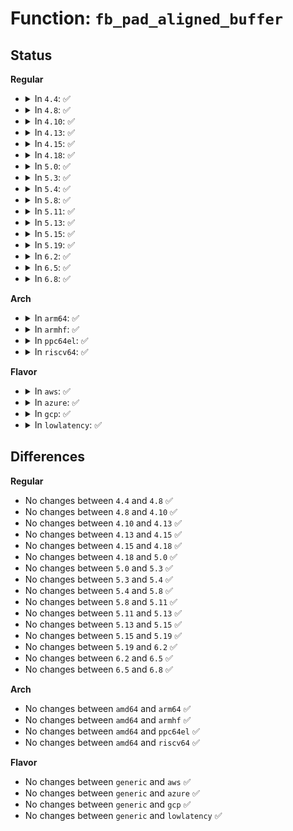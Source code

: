 # Function: <code>fb_pad_aligned_buffer</code>

## Status
<b>Regular</b>
<ul>
<li>
<details>
<summary>In <code>4.4</code>: ✅</summary>

```c
void fb_pad_aligned_buffer(u8 *dst, u32 d_pitch, u8 *src, u32 s_pitch, u32 height);
```

**Collision:** Unique Global

**Inline:** No

**Transformation:** False

**Instances:**

```
In drivers/video/fbdev/core/fbmem.c (ffffffff8146be90)
Location: drivers/video/fbdev/core/fbmem.c:118
Inline: False
Direct callers:
  - drivers/video/console/bitblit.c:bit_putcs
  - drivers/video/console/softcursor.c:soft_cursor
  - drivers/video/console/fbcon_cw.c:cw_putcs
  - drivers/video/console/fbcon_ud.c:ud_putcs
  - drivers/video/console/fbcon_ccw.c:ccw_putcs
```
**Symbols:**

```
ffffffff8146be90-ffffffff8146beda: fb_pad_aligned_buffer (STB_GLOBAL)
```
</details>
</li>
<li>
<details>
<summary>In <code>4.8</code>: ✅</summary>

```c
void fb_pad_aligned_buffer(u8 *dst, u32 d_pitch, u8 *src, u32 s_pitch, u32 height);
```

**Collision:** Unique Global

**Inline:** No

**Transformation:** False

**Instances:**

```
In drivers/video/fbdev/core/fbmem.c (ffffffff814ba1f0)
Location: drivers/video/fbdev/core/fbmem.c:118
Inline: False
Direct callers:
  - drivers/video/console/bitblit.c:bit_putcs
  - drivers/video/console/softcursor.c:soft_cursor
  - drivers/video/console/fbcon_cw.c:cw_putcs
  - drivers/video/console/fbcon_ud.c:ud_putcs
  - drivers/video/console/fbcon_ccw.c:ccw_putcs
```
**Symbols:**

```
ffffffff814ba1f0-ffffffff814ba23a: fb_pad_aligned_buffer (STB_GLOBAL)
```
</details>
</li>
<li>
<details>
<summary>In <code>4.10</code>: ✅</summary>

```c
void fb_pad_aligned_buffer(u8 *dst, u32 d_pitch, u8 *src, u32 s_pitch, u32 height);
```

**Collision:** Unique Global

**Inline:** No

**Transformation:** False

**Instances:**

```
In drivers/video/fbdev/core/fbmem.c (ffffffff814dc1f0)
Location: drivers/video/fbdev/core/fbmem.c:118
Inline: False
Direct callers:
  - drivers/video/console/bitblit.c:bit_putcs
  - drivers/video/console/softcursor.c:soft_cursor
  - drivers/video/console/fbcon_cw.c:cw_putcs
  - drivers/video/console/fbcon_ud.c:ud_putcs
  - drivers/video/console/fbcon_ccw.c:ccw_putcs
```
**Symbols:**

```
ffffffff814dc1f0-ffffffff814dc23a: fb_pad_aligned_buffer (STB_GLOBAL)
```
</details>
</li>
<li>
<details>
<summary>In <code>4.13</code>: ✅</summary>

```c
void fb_pad_aligned_buffer(u8 *dst, u32 d_pitch, u8 *src, u32 s_pitch, u32 height);
```

**Collision:** Unique Global

**Inline:** No

**Transformation:** False

**Instances:**

```
In drivers/video/fbdev/core/fbmem.c (ffffffff814e7db0)
Location: drivers/video/fbdev/core/fbmem.c:118
Inline: False
Direct callers:
  - drivers/video/console/bitblit.c:bit_putcs
  - drivers/video/console/softcursor.c:soft_cursor
  - drivers/video/console/fbcon_cw.c:cw_putcs
  - drivers/video/console/fbcon_ud.c:ud_putcs
  - drivers/video/console/fbcon_ccw.c:ccw_putcs
```
**Symbols:**

```
ffffffff814e7db0-ffffffff814e7df7: fb_pad_aligned_buffer (STB_GLOBAL)
```
</details>
</li>
<li>
<details>
<summary>In <code>4.15</code>: ✅</summary>

```c
void fb_pad_aligned_buffer(u8 *dst, u32 d_pitch, u8 *src, u32 s_pitch, u32 height);
```

**Collision:** Unique Global

**Inline:** No

**Transformation:** False

**Instances:**

```
In drivers/video/fbdev/core/fbmem.c (ffffffff8151c8b0)
Location: drivers/video/fbdev/core/fbmem.c:120
Inline: False
Direct callers:
  - drivers/video/fbdev/core/bitblit.c:bit_putcs
  - drivers/video/fbdev/core/softcursor.c:soft_cursor
  - drivers/video/fbdev/core/fbcon_cw.c:cw_putcs
  - drivers/video/fbdev/core/fbcon_ud.c:ud_putcs
  - drivers/video/fbdev/core/fbcon_ccw.c:ccw_putcs
```
**Symbols:**

```
ffffffff8151c8b0-ffffffff8151c8f7: fb_pad_aligned_buffer (STB_GLOBAL)
```
</details>
</li>
<li>
<details>
<summary>In <code>4.18</code>: ✅</summary>

```c
void fb_pad_aligned_buffer(u8 *dst, u32 d_pitch, u8 *src, u32 s_pitch, u32 height);
```

**Collision:** Unique Global

**Inline:** No

**Transformation:** False

**Instances:**

```
In drivers/video/fbdev/core/fbmem.c (ffffffff81552570)
Location: drivers/video/fbdev/core/fbmem.c:120
Inline: False
Direct callers:
  - drivers/video/fbdev/core/bitblit.c:bit_putcs
  - drivers/video/fbdev/core/softcursor.c:soft_cursor
  - drivers/video/fbdev/core/fbcon_cw.c:cw_putcs
  - drivers/video/fbdev/core/fbcon_ud.c:ud_putcs
  - drivers/video/fbdev/core/fbcon_ccw.c:ccw_putcs
```
**Symbols:**

```
ffffffff81552570-ffffffff815525c0: fb_pad_aligned_buffer (STB_GLOBAL)
```
</details>
</li>
<li>
<details>
<summary>In <code>5.0</code>: ✅</summary>

```c
void fb_pad_aligned_buffer(u8 *dst, u32 d_pitch, u8 *src, u32 s_pitch, u32 height);
```

**Collision:** Unique Global

**Inline:** No

**Transformation:** False

**Instances:**

```
In drivers/video/fbdev/core/fbmem.c (ffffffff81569df0)
Location: drivers/video/fbdev/core/fbmem.c:124
Inline: False
Direct callers:
  - drivers/video/fbdev/core/bitblit.c:bit_putcs
  - drivers/video/fbdev/core/softcursor.c:soft_cursor
  - drivers/video/fbdev/core/fbcon_cw.c:cw_putcs
  - drivers/video/fbdev/core/fbcon_ud.c:ud_putcs
  - drivers/video/fbdev/core/fbcon_ccw.c:ccw_putcs
```
**Symbols:**

```
ffffffff81569df0-ffffffff81569e40: fb_pad_aligned_buffer (STB_GLOBAL)
```
</details>
</li>
<li>
<details>
<summary>In <code>5.3</code>: ✅</summary>

```c
void fb_pad_aligned_buffer(u8 *dst, u32 d_pitch, u8 *src, u32 s_pitch, u32 height);
```

**Collision:** Unique Global

**Inline:** No

**Transformation:** False

**Instances:**

```
In drivers/video/fbdev/core/fbmem.c (ffffffff8159a6a0)
Location: drivers/video/fbdev/core/fbmem.c:113
Inline: False
Direct callers:
  - drivers/video/fbdev/core/bitblit.c:bit_putcs
  - drivers/video/fbdev/core/softcursor.c:soft_cursor
  - drivers/video/fbdev/core/fbcon_cw.c:cw_putcs
  - drivers/video/fbdev/core/fbcon_ud.c:ud_putcs
  - drivers/video/fbdev/core/fbcon_ccw.c:ccw_putcs
```
**Symbols:**

```
ffffffff8159a6a0-ffffffff8159a6ee: fb_pad_aligned_buffer (STB_GLOBAL)
```
</details>
</li>
<li>
<details>
<summary>In <code>5.4</code>: ✅</summary>

```c
void fb_pad_aligned_buffer(u8 *dst, u32 d_pitch, u8 *src, u32 s_pitch, u32 height);
```

**Collision:** Unique Global

**Inline:** No

**Transformation:** False

**Instances:**

```
In drivers/video/fbdev/core/fbmem.c (ffffffff815bbaa0)
Location: drivers/video/fbdev/core/fbmem.c:113
Inline: False
Direct callers:
  - drivers/video/fbdev/core/bitblit.c:bit_putcs
  - drivers/video/fbdev/core/softcursor.c:soft_cursor
  - drivers/video/fbdev/core/fbcon_cw.c:cw_putcs
  - drivers/video/fbdev/core/fbcon_ud.c:ud_putcs
  - drivers/video/fbdev/core/fbcon_ccw.c:ccw_putcs
```
**Symbols:**

```
ffffffff815bbaa0-ffffffff815bbaee: fb_pad_aligned_buffer (STB_GLOBAL)
```
</details>
</li>
<li>
<details>
<summary>In <code>5.8</code>: ✅</summary>

```c
void fb_pad_aligned_buffer(u8 *dst, u32 d_pitch, u8 *src, u32 s_pitch, u32 height);
```

**Collision:** Unique Global

**Inline:** No

**Transformation:** False

**Instances:**

```
In drivers/video/fbdev/core/fbmem.c (ffffffff816659c0)
Location: drivers/video/fbdev/core/fbmem.c:114
Inline: False
Direct callers:
  - drivers/video/fbdev/core/bitblit.c:bit_putcs
  - drivers/video/fbdev/core/softcursor.c:soft_cursor
  - drivers/video/fbdev/core/fbcon_cw.c:cw_putcs
  - drivers/video/fbdev/core/fbcon_ud.c:ud_putcs
  - drivers/video/fbdev/core/fbcon_ccw.c:ccw_putcs
```
**Symbols:**

```
ffffffff816659c0-ffffffff81665a0a: fb_pad_aligned_buffer (STB_GLOBAL)
```
</details>
</li>
<li>
<details>
<summary>In <code>5.11</code>: ✅</summary>

```c
void fb_pad_aligned_buffer(u8 *dst, u32 d_pitch, u8 *src, u32 s_pitch, u32 height);
```

**Collision:** Unique Global

**Inline:** No

**Transformation:** False

**Instances:**

```
In drivers/video/fbdev/core/fbmem.c (ffffffff81686640)
Location: drivers/video/fbdev/core/fbmem.c:114
Inline: False
Direct callers:
  - drivers/video/fbdev/core/bitblit.c:bit_putcs
  - drivers/video/fbdev/core/softcursor.c:soft_cursor
  - drivers/video/fbdev/core/fbcon_cw.c:cw_putcs
  - drivers/video/fbdev/core/fbcon_ud.c:ud_putcs
  - drivers/video/fbdev/core/fbcon_ccw.c:ccw_putcs
```
**Symbols:**

```
ffffffff81686640-ffffffff8168668a: fb_pad_aligned_buffer (STB_GLOBAL)
```
</details>
</li>
<li>
<details>
<summary>In <code>5.13</code>: ✅</summary>

```c
void fb_pad_aligned_buffer(u8 *dst, u32 d_pitch, u8 *src, u32 s_pitch, u32 height);
```

**Collision:** Unique Global

**Inline:** No

**Transformation:** False

**Instances:**

```
In drivers/video/fbdev/core/fbmem.c (ffffffff81669440)
Location: drivers/video/fbdev/core/fbmem.c:114
Inline: False
Direct callers:
  - drivers/video/fbdev/core/bitblit.c:bit_putcs
  - drivers/video/fbdev/core/softcursor.c:soft_cursor
  - drivers/video/fbdev/core/fbcon_cw.c:cw_putcs
  - drivers/video/fbdev/core/fbcon_ud.c:ud_putcs
  - drivers/video/fbdev/core/fbcon_ccw.c:ccw_putcs
```
**Symbols:**

```
ffffffff81669440-ffffffff81669484: fb_pad_aligned_buffer (STB_GLOBAL)
```
</details>
</li>
<li>
<details>
<summary>In <code>5.15</code>: ✅</summary>

```c
void fb_pad_aligned_buffer(u8 *dst, u32 d_pitch, u8 *src, u32 s_pitch, u32 height);
```

**Collision:** Unique Global

**Inline:** No

**Transformation:** False

**Instances:**

```
In drivers/video/fbdev/core/fbmem.c (ffffffff816dc880)
Location: drivers/video/fbdev/core/fbmem.c:114
Inline: False
Direct callers:
  - drivers/video/fbdev/core/bitblit.c:bit_putcs
  - drivers/video/fbdev/core/softcursor.c:soft_cursor
  - drivers/video/fbdev/core/fbcon_cw.c:cw_putcs
  - drivers/video/fbdev/core/fbcon_ud.c:ud_putcs
  - drivers/video/fbdev/core/fbcon_ccw.c:ccw_putcs
```
**Symbols:**

```
ffffffff816dc880-ffffffff816dc8c4: fb_pad_aligned_buffer (STB_GLOBAL)
```
</details>
</li>
<li>
<details>
<summary>In <code>5.19</code>: ✅</summary>

```c
void fb_pad_aligned_buffer(u8 *dst, u32 d_pitch, u8 *src, u32 s_pitch, u32 height);
```

**Collision:** Unique Global

**Inline:** No

**Transformation:** False

**Instances:**

```
In drivers/video/fbdev/core/fbmem.c (ffffffff81806660)
Location: drivers/video/fbdev/core/fbmem.c:116
Inline: False
Direct callers:
  - drivers/video/fbdev/core/bitblit.c:bit_putcs
  - drivers/video/fbdev/core/softcursor.c:soft_cursor
  - drivers/video/fbdev/core/fbcon_cw.c:cw_putcs
  - drivers/video/fbdev/core/fbcon_ud.c:ud_putcs
  - drivers/video/fbdev/core/fbcon_ccw.c:ccw_putcs
```
**Symbols:**

```
ffffffff81806660-ffffffff818066bb: fb_pad_aligned_buffer (STB_GLOBAL)
```
</details>
</li>
<li>
<details>
<summary>In <code>6.2</code>: ✅</summary>

```c
void fb_pad_aligned_buffer(u8 *dst, u32 d_pitch, u8 *src, u32 s_pitch, u32 height);
```

**Collision:** Unique Global

**Inline:** No

**Transformation:** False

**Instances:**

```
In drivers/video/fbdev/core/fbmem.c (ffffffff81935120)
Location: drivers/video/fbdev/core/fbmem.c:118
Inline: False
Direct callers:
  - drivers/video/fbdev/core/bitblit.c:bit_putcs
  - drivers/video/fbdev/core/softcursor.c:soft_cursor
  - drivers/video/fbdev/core/fbcon_cw.c:cw_putcs
  - drivers/video/fbdev/core/fbcon_ud.c:ud_putcs
  - drivers/video/fbdev/core/fbcon_ccw.c:ccw_putcs
```
**Symbols:**

```
ffffffff81935120-ffffffff8193517b: fb_pad_aligned_buffer (STB_GLOBAL)
```
</details>
</li>
<li>
<details>
<summary>In <code>6.5</code>: ✅</summary>

```c
void fb_pad_aligned_buffer(u8 *dst, u32 d_pitch, u8 *src, u32 s_pitch, u32 height);
```

**Collision:** Unique Global

**Inline:** No

**Transformation:** False

**Instances:**

```
In drivers/video/fbdev/core/fbmem.c (ffffffff81979410)
Location: drivers/video/fbdev/core/fbmem.c:115
Inline: False
Direct callers:
  - drivers/video/fbdev/core/bitblit.c:bit_putcs
  - drivers/video/fbdev/core/softcursor.c:soft_cursor
  - drivers/video/fbdev/core/fbcon_cw.c:cw_putcs
  - drivers/video/fbdev/core/fbcon_ud.c:ud_putcs
  - drivers/video/fbdev/core/fbcon_ccw.c:ccw_putcs
```
**Symbols:**

```
ffffffff81979410-ffffffff8197946b: fb_pad_aligned_buffer (STB_GLOBAL)
```
</details>
</li>
<li>
<details>
<summary>In <code>6.8</code>: ✅</summary>

```c
void fb_pad_aligned_buffer(u8 *dst, u32 d_pitch, u8 *src, u32 s_pitch, u32 height);
```

**Collision:** Unique Global

**Inline:** No

**Transformation:** False

**Instances:**

```
In drivers/video/fbdev/core/fbmem.c (ffffffff819c3620)
Location: drivers/video/fbdev/core/fbmem.c:92
Inline: False
Direct callers:
  - drivers/video/fbdev/core/bitblit.c:bit_putcs
  - drivers/video/fbdev/core/softcursor.c:soft_cursor
  - drivers/video/fbdev/core/fbcon_cw.c:cw_putcs
  - drivers/video/fbdev/core/fbcon_ud.c:ud_putcs
  - drivers/video/fbdev/core/fbcon_ccw.c:ccw_putcs
```
**Symbols:**

```
ffffffff819c3620-ffffffff819c367b: fb_pad_aligned_buffer (STB_GLOBAL)
```
</details>
</li>
</ul>
<b>Arch</b>
<ul>
<li>
<details>
<summary>In <code>arm64</code>: ✅</summary>

```c
void fb_pad_aligned_buffer(u8 *dst, u32 d_pitch, u8 *src, u32 s_pitch, u32 height);
```

**Collision:** Unique Global

**Inline:** No

**Transformation:** False

**Instances:**

```
In drivers/video/fbdev/core/fbmem.c (ffff800010742818)
Location: drivers/video/fbdev/core/fbmem.c:113
Inline: False
Direct callers:
  - drivers/video/fbdev/core/bitblit.c:bit_putcs
  - drivers/video/fbdev/core/softcursor.c:soft_cursor
  - drivers/video/fbdev/core/fbcon_cw.c:cw_putcs
  - drivers/video/fbdev/core/fbcon_ud.c:ud_putcs
  - drivers/video/fbdev/core/fbcon_ccw.c:ccw_putcs
```
**Symbols:**

```
ffff800010742818-ffff8000107428a8: fb_pad_aligned_buffer (STB_GLOBAL)
```
</details>
</li>
<li>
<details>
<summary>In <code>armhf</code>: ✅</summary>

```c
void fb_pad_aligned_buffer(u8 *dst, u32 d_pitch, u8 *src, u32 s_pitch, u32 height);
```

**Collision:** Unique Global

**Inline:** No

**Transformation:** False

**Instances:**

```
In drivers/video/fbdev/core/fbmem.c (c08c712c)
Location: drivers/video/fbdev/core/fbmem.c:113
Inline: False
Direct callers:
  - drivers/video/fbdev/core/bitblit.c:bit_putcs
  - drivers/video/fbdev/core/softcursor.c:soft_cursor
  - drivers/video/fbdev/core/fbcon_cw.c:cw_putcs
  - drivers/video/fbdev/core/fbcon_ud.c:ud_putcs
  - drivers/video/fbdev/core/fbcon_ccw.c:ccw_putcs
```
**Symbols:**

```
c08c712c-c08c718c: fb_pad_aligned_buffer (STB_GLOBAL)
```
</details>
</li>
<li>
<details>
<summary>In <code>ppc64el</code>: ✅</summary>

```c
void fb_pad_aligned_buffer(u8 *dst, u32 d_pitch, u8 *src, u32 s_pitch, u32 height);
```

**Collision:** Unique Global

**Inline:** No

**Transformation:** False

**Instances:**

```
In drivers/video/fbdev/core/fbmem.c (c0000000008a3330)
Location: drivers/video/fbdev/core/fbmem.c:113
Inline: False
Direct callers:
  - drivers/video/fbdev/core/bitblit.c:bit_putcs
  - drivers/video/fbdev/core/softcursor.c:soft_cursor
  - drivers/video/fbdev/core/fbcon_cw.c:cw_putcs
  - drivers/video/fbdev/core/fbcon_ud.c:ud_putcs
  - drivers/video/fbdev/core/fbcon_ccw.c:ccw_putcs
```
**Symbols:**

```
c0000000008a3330-c0000000008a33ac: fb_pad_aligned_buffer (STB_GLOBAL)
```
</details>
</li>
<li>
<details>
<summary>In <code>riscv64</code>: ✅</summary>

```c
void fb_pad_aligned_buffer(u8 *dst, u32 d_pitch, u8 *src, u32 s_pitch, u32 height);
```

**Collision:** Unique Global

**Inline:** No

**Transformation:** False

**Instances:**

```
In drivers/video/fbdev/core/fbmem.c (ffffffe0004f3612)
Location: drivers/video/fbdev/core/fbmem.c:113
Inline: False
Direct callers:
  - drivers/video/fbdev/core/bitblit.c:bit_putcs
  - drivers/video/fbdev/core/softcursor.c:soft_cursor
  - drivers/video/fbdev/core/fbcon_cw.c:cw_putcs
  - drivers/video/fbdev/core/fbcon_ud.c:ud_putcs
  - drivers/video/fbdev/core/fbcon_ccw.c:ccw_putcs
```
**Symbols:**

```
ffffffe0004f3612-ffffffe0004f368c: fb_pad_aligned_buffer (STB_GLOBAL)
```
</details>
</li>
</ul>
<b>Flavor</b>
<ul>
<li>
<details>
<summary>In <code>aws</code>: ✅</summary>

```c
void fb_pad_aligned_buffer(u8 *dst, u32 d_pitch, u8 *src, u32 s_pitch, u32 height);
```

**Collision:** Unique Global

**Inline:** No

**Transformation:** False

**Instances:**

```
In drivers/video/fbdev/core/fbmem.c (ffffffff815afbf0)
Location: drivers/video/fbdev/core/fbmem.c:113
Inline: False
Direct callers:
  - drivers/video/fbdev/core/bitblit.c:bit_putcs
  - drivers/video/fbdev/core/softcursor.c:soft_cursor
  - drivers/video/fbdev/core/fbcon_cw.c:cw_putcs
  - drivers/video/fbdev/core/fbcon_ud.c:ud_putcs
  - drivers/video/fbdev/core/fbcon_ccw.c:ccw_putcs
```
**Symbols:**

```
ffffffff815afbf0-ffffffff815afc3e: fb_pad_aligned_buffer (STB_GLOBAL)
```
</details>
</li>
<li>
<details>
<summary>In <code>azure</code>: ✅</summary>

```c
void fb_pad_aligned_buffer(u8 *dst, u32 d_pitch, u8 *src, u32 s_pitch, u32 height);
```

**Collision:** Unique Global

**Inline:** No

**Transformation:** False

**Instances:**

```
In drivers/video/fbdev/core/fbmem.c (ffffffff8159ed80)
Location: drivers/video/fbdev/core/fbmem.c:113
Inline: False
Direct callers:
  - drivers/video/fbdev/core/bitblit.c:bit_putcs
  - drivers/video/fbdev/core/softcursor.c:soft_cursor
  - drivers/video/fbdev/core/fbcon_cw.c:cw_putcs
  - drivers/video/fbdev/core/fbcon_ud.c:ud_putcs
  - drivers/video/fbdev/core/fbcon_ccw.c:ccw_putcs
```
**Symbols:**

```
ffffffff8159ed80-ffffffff8159edce: fb_pad_aligned_buffer (STB_GLOBAL)
```
</details>
</li>
<li>
<details>
<summary>In <code>gcp</code>: ✅</summary>

```c
void fb_pad_aligned_buffer(u8 *dst, u32 d_pitch, u8 *src, u32 s_pitch, u32 height);
```

**Collision:** Unique Global

**Inline:** No

**Transformation:** False

**Instances:**

```
In drivers/video/fbdev/core/fbmem.c (ffffffff815b0180)
Location: drivers/video/fbdev/core/fbmem.c:113
Inline: False
Direct callers:
  - drivers/video/fbdev/core/bitblit.c:bit_putcs
  - drivers/video/fbdev/core/softcursor.c:soft_cursor
  - drivers/video/fbdev/core/fbcon_cw.c:cw_putcs
  - drivers/video/fbdev/core/fbcon_ud.c:ud_putcs
  - drivers/video/fbdev/core/fbcon_ccw.c:ccw_putcs
```
**Symbols:**

```
ffffffff815b0180-ffffffff815b01ce: fb_pad_aligned_buffer (STB_GLOBAL)
```
</details>
</li>
<li>
<details>
<summary>In <code>lowlatency</code>: ✅</summary>

```c
void fb_pad_aligned_buffer(u8 *dst, u32 d_pitch, u8 *src, u32 s_pitch, u32 height);
```

**Collision:** Unique Global

**Inline:** No

**Transformation:** False

**Instances:**

```
In drivers/video/fbdev/core/fbmem.c (ffffffff815c9bf0)
Location: drivers/video/fbdev/core/fbmem.c:113
Inline: False
Direct callers:
  - drivers/video/fbdev/core/bitblit.c:bit_putcs
  - drivers/video/fbdev/core/softcursor.c:soft_cursor
  - drivers/video/fbdev/core/fbcon_cw.c:cw_putcs
  - drivers/video/fbdev/core/fbcon_ud.c:ud_putcs
  - drivers/video/fbdev/core/fbcon_ccw.c:ccw_putcs
```
**Symbols:**

```
ffffffff815c9bf0-ffffffff815c9c3e: fb_pad_aligned_buffer (STB_GLOBAL)
```
</details>
</li>
</ul>

## Differences
<b>Regular</b>
<ul>
<li>
No changes between <code>4.4</code> and <code>4.8</code> ✅
</li>
<li>
No changes between <code>4.8</code> and <code>4.10</code> ✅
</li>
<li>
No changes between <code>4.10</code> and <code>4.13</code> ✅
</li>
<li>
No changes between <code>4.13</code> and <code>4.15</code> ✅
</li>
<li>
No changes between <code>4.15</code> and <code>4.18</code> ✅
</li>
<li>
No changes between <code>4.18</code> and <code>5.0</code> ✅
</li>
<li>
No changes between <code>5.0</code> and <code>5.3</code> ✅
</li>
<li>
No changes between <code>5.3</code> and <code>5.4</code> ✅
</li>
<li>
No changes between <code>5.4</code> and <code>5.8</code> ✅
</li>
<li>
No changes between <code>5.8</code> and <code>5.11</code> ✅
</li>
<li>
No changes between <code>5.11</code> and <code>5.13</code> ✅
</li>
<li>
No changes between <code>5.13</code> and <code>5.15</code> ✅
</li>
<li>
No changes between <code>5.15</code> and <code>5.19</code> ✅
</li>
<li>
No changes between <code>5.19</code> and <code>6.2</code> ✅
</li>
<li>
No changes between <code>6.2</code> and <code>6.5</code> ✅
</li>
<li>
No changes between <code>6.5</code> and <code>6.8</code> ✅
</li>
</ul>
<b>Arch</b>
<ul>
<li>
No changes between <code>amd64</code> and <code>arm64</code> ✅
</li>
<li>
No changes between <code>amd64</code> and <code>armhf</code> ✅
</li>
<li>
No changes between <code>amd64</code> and <code>ppc64el</code> ✅
</li>
<li>
No changes between <code>amd64</code> and <code>riscv64</code> ✅
</li>
</ul>
<b>Flavor</b>
<ul>
<li>
No changes between <code>generic</code> and <code>aws</code> ✅
</li>
<li>
No changes between <code>generic</code> and <code>azure</code> ✅
</li>
<li>
No changes between <code>generic</code> and <code>gcp</code> ✅
</li>
<li>
No changes between <code>generic</code> and <code>lowlatency</code> ✅
</li>
</ul>
